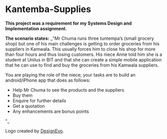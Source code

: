 # Kantemba-Supplies

**This project was a requirement for my Systems Design and Implementation assignment.**

**The scenario states:**
\_"Mr Chuma runs three tuntempa’s (small grocery shop) but one of his main challenges is getting to order groceries from his suppliers in Kamwala. This usually forces him to close his shop for more than four hours and thus losing customers. His niece Anne told him she is a student at Unilus in BIT and that she can create a simple mobile application that he can use to find and buy the groceries from his Kamwala suppliers.

You are playing the role of the niece; your tasks are to build an
android/iPhone app that does as follows:

- Help Mr Chuma to see the products and the suppliers
- Buy them
- Enquire for further details
- Get a quotation
- Any enhancements are bonus points

"\_

Logo created by [DesignEvo](https://www.designevo.com/).
